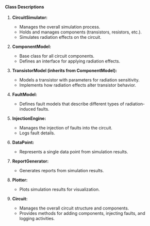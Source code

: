 #### Class Descriptions

1. **CircuitSimulator:**
    - Manages the overall simulation process.
    - Holds and manages components (transistors, resistors, etc.).
    - Simulates radiation effects on the circuit.

2. **ComponentModel:**
    - Base class for all circuit components.
    - Defines an interface for applying radiation effects.

3. **TransistorModel (inherits from ComponentModel):**
    - Models a transistor with parameters for radiation sensitivity.
    - Implements how radiation effects alter transistor behavior.

4. **FaultModel:**
    - Defines fault models that describe different types of radiation-induced faults.

5. **InjectionEngine:**
    - Manages the injection of faults into the circuit.
    - Logs fault details.

6. **DataPoint:**
    - Represents a single data point from simulation results.

7. **ReportGenerator:**
    - Generates reports from simulation results.

8. **Plotter:**
    - Plots simulation results for visualization.

9. **Circuit:**
    - Manages the overall circuit structure and components.
    - Provides methods for adding components, injecting faults, and logging activities.
